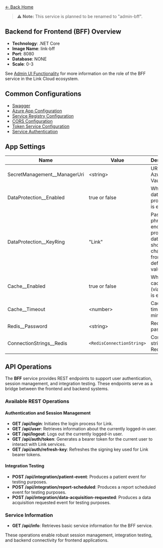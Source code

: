 ﻿[← Back Home](../README.md)

> ⚠️ **Note:** This service is planned to be renamed to "admin-bff".

## Backend for Frontend (BFF) Overview

- **Technology**: .NET Core
- **Image Name**: link-bff
- **Port**: 8080
- **Database**: NONE
- **Scale**: 0-3

See [Admin UI Functionality](../functionality/admin_ui.md) for more information on the role of the BFF service in the Link Cloud ecosystem.

## Common Configurations

* [Swagger](../config/csharp.md#swagger)
* [Azure App Configuration](../config/csharp.md#azure-app-config-environment-variables)
* [Service Registry Configuration](../config/csharp.md#service-registry)
* [CORS Configuration](../config/csharp.md#cors)
* [Token Service Configuration](../config/csharp.md#token-service-settings)
* [Service Authentication](../config/csharp.md#service-authentication)

## App Settings

| Name                                     | Value                     | Description                                                                       | Secret? |
|------------------------------------------|---------------------------|-----------------------------------------------------------------------------------|---------|
| SecretManagement__ManagerUri             | \<string>                 | URI to the Azure Key Vault                                                        | Yes     |
| DataProtection__Enabled                  | true or false             | Whether data protection is enabled                                                | No      |
| DataProtection__KeyRing                  | "Link"                    | Pass phrase to encrypt protected data. This should be changed from default value. | Yes     |
| Cache__Enabled                           | true or false             | Whether caching (via Redis) is enabled                                            | No      |
| Cache__Timeout                           | \<number>                 | Cache timeout in minutes                                                          | No      |
| Redis__Password                          | \<string>                 | Redis password                                                                    | Yes     |
| ConnectionStrings__Redis                 | `<RedisConnectionString>` | Connection string for Redis                                                       | Yes     |

## API Operations

The **BFF** service provides REST endpoints to support user authentication, session management, and integration testing. These endpoints serve as a bridge between the frontend and backend systems.

### Available REST Operations

#### Authentication and Session Management

- **GET /api/login**: Initiates the login process for Link.
- **GET /api/user**: Retrieves information about the currently logged-in user.
- **GET /api/logout**: Logs out the currently logged-in user.
- **GET /api/auth/token**: Generates a bearer token for the current user to interact with Link services.
- **GET /api/auth/refresh-key**: Refreshes the signing key used for Link bearer tokens.

#### Integration Testing

- **POST /api/integration/patient-event**: Produces a patient event for testing purposes.
- **POST /api/integration/report-scheduled**: Produces a report scheduled event for testing purposes.
- **POST /api/integration/data-acquisition-requested**: Produces a data acquisition requested event for testing purposes.

### Service Information

- **GET /api/info**: Retrieves basic service information for the BFF service.

These operations enable robust session management, integration testing, and backend connectivity for frontend applications.